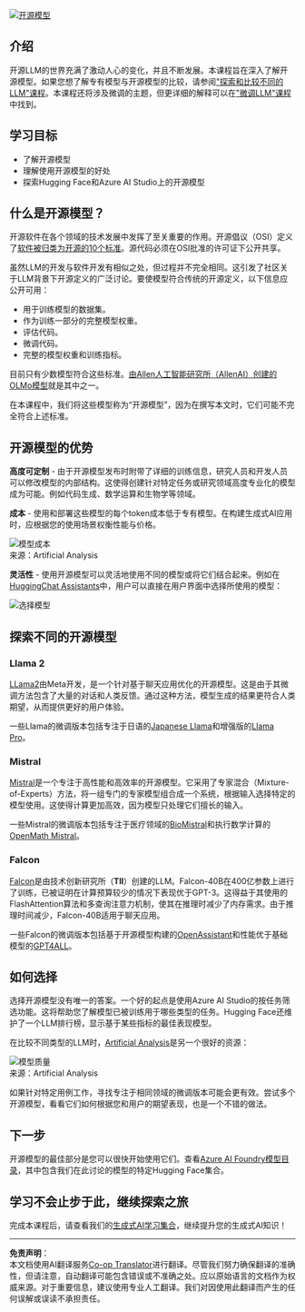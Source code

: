 <!--
CO_OP_TRANSLATOR_METADATA:
{
  "original_hash": "a2a83aac52158c23161046cbd13faa2b",
  "translation_date": "2025-10-17T23:27:13+00:00",
  "source_file": "16-open-source-models/README.md",
  "language_code": "zh"
}
-->
[![开源模型](../../../translated_images/16-lesson-banner.6b56555e8404fda1716382db4832cecbe616ccd764de381f0af6cfd694d05f74.zh.png)](https://youtu.be/CuICgfuHFSg?si=x8SpFRUsIxM9dohN)

## 介绍

开源LLM的世界充满了激动人心的变化，并且不断发展。本课程旨在深入了解开源模型。如果您想了解专有模型与开源模型的比较，请参阅["探索和比较不同的LLM"课程](../02-exploring-and-comparing-different-llms/README.md?WT.mc_id=academic-105485-koreyst)。本课程还将涉及微调的主题，但更详细的解释可以在["微调LLM"课程](../18-fine-tuning/README.md?WT.mc_id=academic-105485-koreyst)中找到。

## 学习目标

- 了解开源模型
- 理解使用开源模型的好处
- 探索Hugging Face和Azure AI Studio上的开源模型

## 什么是开源模型？

开源软件在各个领域的技术发展中发挥了至关重要的作用。开源倡议（OSI）定义了[软件被归类为开源的10个标准](https://web.archive.org/web/20241126001143/https://opensource.org/osd?WT.mc_id=academic-105485-koreyst)。源代码必须在OSI批准的许可证下公开共享。

虽然LLM的开发与软件开发有相似之处，但过程并不完全相同。这引发了社区关于LLM背景下开源定义的广泛讨论。要使模型符合传统的开源定义，以下信息应公开可用：

- 用于训练模型的数据集。
- 作为训练一部分的完整模型权重。
- 评估代码。
- 微调代码。
- 完整的模型权重和训练指标。

目前只有少数模型符合这些标准。[由Allen人工智能研究所（AllenAI）创建的OLMo模型](https://huggingface.co/allenai/OLMo-7B?WT.mc_id=academic-105485-koreyst)就是其中之一。

在本课程中，我们将这些模型称为“开源模型”，因为在撰写本文时，它们可能不完全符合上述标准。

## 开源模型的优势

**高度可定制** - 由于开源模型发布时附带了详细的训练信息，研究人员和开发人员可以修改模型的内部结构。这使得创建针对特定任务或研究领域高度专业化的模型成为可能。例如代码生成、数学运算和生物学等领域。

**成本** - 使用和部署这些模型的每个token成本低于专有模型。在构建生成式AI应用时，应根据您的使用场景权衡性能与价格。

![模型成本](../../../translated_images/model-price.3f5a3e4d32ae00b465325159e1f4ebe7b5861e95117518c6bfc37fe842950687.zh.png)  
来源：Artificial Analysis

**灵活性** - 使用开源模型可以灵活地使用不同的模型或将它们结合起来。例如在[HuggingChat Assistants](https://huggingface.co/chat?WT.mc_id=academic-105485-koreyst)中，用户可以直接在用户界面中选择所使用的模型：

![选择模型](../../../translated_images/choose-model.f095d15bbac922141591fd4fac586dc8d25e69b42abf305d441b84c238e293f2.zh.png)

## 探索不同的开源模型

### Llama 2

[LLama2](https://huggingface.co/meta-llama?WT.mc_id=academic-105485-koreyst)由Meta开发，是一个针对基于聊天应用优化的开源模型。这是由于其微调方法包含了大量的对话和人类反馈。通过这种方法，模型生成的结果更符合人类期望，从而提供更好的用户体验。

一些Llama的微调版本包括专注于日语的[Japanese Llama](https://huggingface.co/elyza/ELYZA-japanese-Llama-2-7b?WT.mc_id=academic-105485-koreyst)和增强版的[Llama Pro](https://huggingface.co/TencentARC/LLaMA-Pro-8B?WT.mc_id=academic-105485-koreyst)。

### Mistral

[Mistral](https://huggingface.co/mistralai?WT.mc_id=academic-105485-koreyst)是一个专注于高性能和高效率的开源模型。它采用了专家混合（Mixture-of-Experts）方法，将一组专门的专家模型组合成一个系统，根据输入选择特定的模型使用。这使得计算更加高效，因为模型只处理它们擅长的输入。

一些Mistral的微调版本包括专注于医疗领域的[BioMistral](https://huggingface.co/BioMistral/BioMistral-7B?text=Mon+nom+est+Thomas+et+mon+principal?WT.mc_id=academic-105485-koreyst)和执行数学计算的[OpenMath Mistral](https://huggingface.co/nvidia/OpenMath-Mistral-7B-v0.1-hf?WT.mc_id=academic-105485-koreyst)。

### Falcon

[Falcon](https://huggingface.co/tiiuae?WT.mc_id=academic-105485-koreyst)是由技术创新研究所（**TII**）创建的LLM。Falcon-40B在400亿参数上进行了训练，已被证明在计算预算较少的情况下表现优于GPT-3。这得益于其使用的FlashAttention算法和多查询注意力机制，使其在推理时减少了内存需求。由于推理时间减少，Falcon-40B适用于聊天应用。

一些Falcon的微调版本包括基于开源模型构建的[OpenAssistant](https://huggingface.co/OpenAssistant/falcon-40b-sft-top1-560?WT.mc_id=academic-105485-koreyst)和性能优于基础模型的[GPT4ALL](https://huggingface.co/nomic-ai/gpt4all-falcon?WT.mc_id=academic-105485-koreyst)。

## 如何选择

选择开源模型没有唯一的答案。一个好的起点是使用Azure AI Studio的按任务筛选功能。这将帮助您了解模型已被训练用于哪些类型的任务。Hugging Face还维护了一个LLM排行榜，显示基于某些指标的最佳表现模型。

在比较不同类型的LLM时，[Artificial Analysis](https://artificialanalysis.ai/?WT.mc_id=academic-105485-koreyst)是另一个很好的资源：

![模型质量](../../../translated_images/model-quality.aaae1c22e00f7ee1cd9dc186c611ac6ca6627eabd19e5364dce9e216d25ae8a5.zh.png)  
来源：Artificial Analysis

如果针对特定用例工作，寻找专注于相同领域的微调版本可能会更有效。尝试多个开源模型，看看它们如何根据您和用户的期望表现，也是一个不错的做法。

## 下一步

开源模型的最佳部分是您可以很快开始使用它们。查看[Azure AI Foundry模型目录](https://ai.azure.com?WT.mc_id=academic-105485-koreyst)，其中包含我们在此讨论的模型的特定Hugging Face集合。

## 学习不会止步于此，继续探索之旅

完成本课程后，请查看我们的[生成式AI学习集合](https://aka.ms/genai-collection?WT.mc_id=academic-105485-koreyst)，继续提升您的生成式AI知识！

---

**免责声明**：  
本文档使用AI翻译服务[Co-op Translator](https://github.com/Azure/co-op-translator)进行翻译。尽管我们努力确保翻译的准确性，但请注意，自动翻译可能包含错误或不准确之处。应以原始语言的文档作为权威来源。对于重要信息，建议使用专业人工翻译。我们对因使用此翻译而产生的任何误解或误读不承担责任。